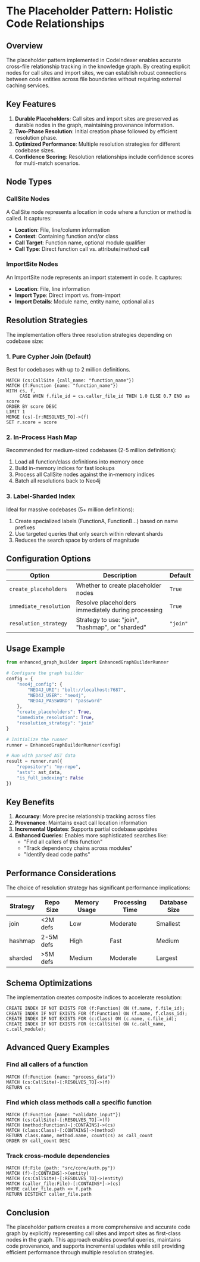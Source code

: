 # The Placeholder Pattern: Holistic Code Relationships

## Overview

The placeholder pattern implemented in CodeIndexer enables accurate cross-file relationship tracking in the knowledge graph. By creating explicit nodes for call sites and import sites, we can establish robust connections between code entities across file boundaries without requiring external caching services.

## Key Features

1. **Durable Placeholders**: Call sites and import sites are preserved as durable nodes in the graph, maintaining provenance information.
2. **Two-Phase Resolution**: Initial creation phase followed by efficient resolution phase.
3. **Optimized Performance**: Multiple resolution strategies for different codebase sizes.
4. **Confidence Scoring**: Resolution relationships include confidence scores for multi-match scenarios.

## Node Types

### CallSite Nodes

A CallSite node represents a location in code where a function or method is called. It captures:

- **Location**: File, line/column information
- **Context**: Containing function and/or class
- **Call Target**: Function name, optional module qualifier
- **Call Type**: Direct function call vs. attribute/method call

### ImportSite Nodes

An ImportSite node represents an import statement in code. It captures:

- **Location**: File, line information
- **Import Type**: Direct import vs. from-import
- **Import Details**: Module name, entity name, optional alias

## Resolution Strategies

The implementation offers three resolution strategies depending on codebase size:

### 1. Pure Cypher Join (Default)

Best for codebases with up to 2 million definitions.

```cypher
MATCH (cs:CallSite {call_name: "function_name"})
MATCH (f:Function {name: "function_name"})
WITH cs, f, 
     CASE WHEN f.file_id = cs.caller_file_id THEN 1.0 ELSE 0.7 END as score
ORDER BY score DESC
LIMIT 1
MERGE (cs)-[r:RESOLVES_TO]->(f)
SET r.score = score
```

### 2. In-Process Hash Map

Recommended for medium-sized codebases (2-5 million definitions):

1. Load all function/class definitions into memory once
2. Build in-memory indices for fast lookups
3. Process all CallSite nodes against the in-memory indices
4. Batch all resolutions back to Neo4j

### 3. Label-Sharded Index

Ideal for massive codebases (5+ million definitions):

1. Create specialized labels (FunctionA, FunctionB...) based on name prefixes
2. Use targeted queries that only search within relevant shards
3. Reduces the search space by orders of magnitude

## Configuration Options

| Option | Description | Default |
|--------|-------------|---------|
| `create_placeholders` | Whether to create placeholder nodes | `True` |
| `immediate_resolution` | Resolve placeholders immediately during processing | `True` |
| `resolution_strategy` | Strategy to use: "join", "hashmap", or "sharded" | `"join"` |

## Usage Example

```python
from enhanced_graph_builder import EnhancedGraphBuilderRunner

# Configure the graph builder
config = {
    "neo4j_config": {
        "NEO4J_URI": "bolt://localhost:7687",
        "NEO4J_USER": "neo4j",
        "NEO4J_PASSWORD": "password"
    },
    "create_placeholders": True,
    "immediate_resolution": True,
    "resolution_strategy": "join"
}

# Initialize the runner
runner = EnhancedGraphBuilderRunner(config)

# Run with parsed AST data
result = runner.run({
    "repository": "my-repo",
    "asts": ast_data,
    "is_full_indexing": False
})
```

## Key Benefits

1. **Accuracy**: More precise relationship tracking across files
2. **Provenance**: Maintains exact call location information 
3. **Incremental Updates**: Supports partial codebase updates
4. **Enhanced Queries**: Enables more sophisticated searches like:
   - "Find all callers of this function"
   - "Track dependency chains across modules"
   - "Identify dead code paths"

## Performance Considerations

The choice of resolution strategy has significant performance implications:

| Strategy | Repo Size | Memory Usage | Processing Time | Database Size |
|----------|-----------|--------------|-----------------|---------------|
| join | <2M defs | Low | Moderate | Smallest |
| hashmap | 2-5M defs | High | Fast | Medium |
| sharded | >5M defs | Medium | Moderate | Largest |

## Schema Optimizations

The implementation creates composite indices to accelerate resolution:

```cypher
CREATE INDEX IF NOT EXISTS FOR (f:Function) ON (f.name, f.file_id);
CREATE INDEX IF NOT EXISTS FOR (f:Function) ON (f.name, f.class_id);
CREATE INDEX IF NOT EXISTS FOR (c:Class) ON (c.name, c.file_id);
CREATE INDEX IF NOT EXISTS FOR (c:CallSite) ON (c.call_name, c.call_module);
```

## Advanced Query Examples

### Find all callers of a function
```cypher
MATCH (f:Function {name: "process_data"})
MATCH (cs:CallSite)-[:RESOLVES_TO]->(f)
RETURN cs
```

### Find which class methods call a specific function
```cypher
MATCH (f:Function {name: "validate_input"})
MATCH (cs:CallSite)-[:RESOLVES_TO]->(f)
MATCH (method:Function)-[:CONTAINS]->(cs)
MATCH (class:Class)-[:CONTAINS]->(method)
RETURN class.name, method.name, count(cs) as call_count
ORDER BY call_count DESC
```

### Track cross-module dependencies
```cypher
MATCH (f:File {path: "src/core/auth.py"})
MATCH (f)-[:CONTAINS]->(entity)
MATCH (cs:CallSite)-[:RESOLVES_TO]->(entity)
MATCH (caller_file:File)-[:CONTAINS*]->(cs)
WHERE caller_file.path <> f.path
RETURN DISTINCT caller_file.path
```

## Conclusion

The placeholder pattern creates a more comprehensive and accurate code graph by explicitly representing call sites and import sites as first-class nodes in the graph. This approach enables powerful queries, maintains code provenance, and supports incremental updates while still providing efficient performance through multiple resolution strategies.